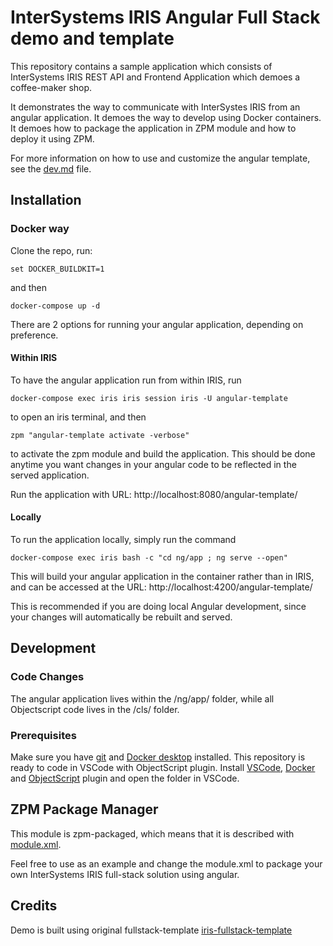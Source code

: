 
# InterSystems IRIS Angular Full Stack demo and template
This repository contains a sample application which consists of InterSystems IRIS REST API and Frontend Application which demoes a coffee-maker shop. 

It demonstrates the way to communicate with InterSystes IRIS from an angular application.
It demoes the way to develop using Docker containers.
It demoes how to package the application in ZPM module and how to deploy it using ZPM.

For more information on how to use and customize the angular template, see the [dev.md](https://github.com/isc-etchenko/iris-angular-template/blob/master/dev.md) file.

## Installation
### Docker way
Clone the repo, run:
```
set DOCKER_BUILDKIT=1
```
and then
```
docker-compose up -d
```
There are 2 options for running your angular application, depending on preference. 

#### Within IRIS
To have the angular application run from within IRIS, run

```
docker-compose exec iris iris session iris -U angular-template
```

to open an iris terminal, and then

```
zpm "angular-template activate -verbose"
```

to activate the zpm module and build the application. This should be done anytime you want changes in your angular code to be reflected in the served application.

Run the application with URL: http://localhost:8080/angular-template/

#### Locally

To run the application locally, simply run the command

```
docker-compose exec iris bash -c "cd ng/app ; ng serve --open"
```

This will build your angular application in the container rather than in IRIS, and can be accessed at the URL: http://localhost:4200/angular-template/

This is recommended if you are doing local Angular development, since your changes will automatically be rebuilt and served.

## Development
### Code Changes

The angular application lives within the /ng/app/ folder, while all Objectscript code lives in the /cls/ folder.

### Prerequisites
Make sure you have [git](https://git-scm.com/book/en/v2/Getting-Started-Installing-Git) and [Docker desktop](https://www.docker.com/products/docker-desktop) installed.
This repository is ready to code in VSCode with ObjectScript plugin.
Install [VSCode](https://code.visualstudio.com/), [Docker](https://marketplace.visualstudio.com/items?itemName=ms-azuretools.vscode-docker) and [ObjectScript](https://marketplace.visualstudio.com/items?itemName=daimor.vscode-objectscript) plugin and open the folder in VSCode.

## ZPM Package Manager
This module is zpm-packaged, which means that it is described with [module.xml](https://github.com/isc-etchenko/iris-angular-template/blob/master/module.xml).

Feel free to use as an example and change the module.xml to package your own InterSystems IRIS full-stack solution using angular.


## Credits
Demo is built using original fullstack-template [iris-fullstack-template](https://github.com/intersystems/iris-fullstack-template)


